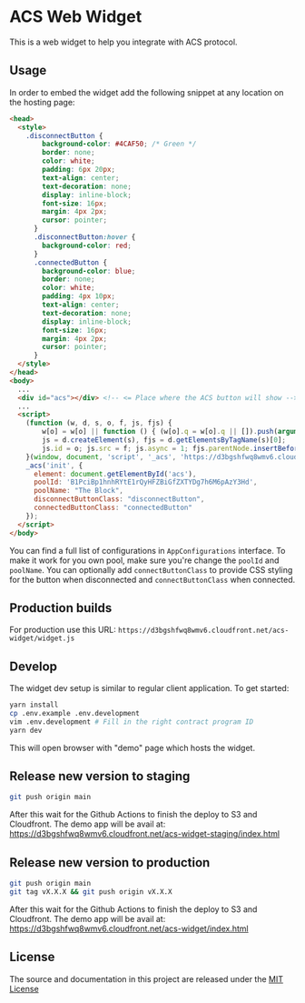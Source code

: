 # ACS Web Widget

This is a web widget to help you integrate with ACS protocol.

## Usage

In order to embed the widget add the following snippet at any location on the hosting page:

```html
<head>
  <style>
    .disconnectButton {
        background-color: #4CAF50; /* Green */
        border: none;
        color: white;
        padding: 6px 20px;
        text-align: center;
        text-decoration: none;
        display: inline-block;
        font-size: 16px;
        margin: 4px 2px;
        cursor: pointer;
      }
      .disconnectButton:hover {
        background-color: red;
      }
      .connectedButton {
        background-color: blue;
        border: none;
        color: white;
        padding: 4px 10px;
        text-align: center;
        text-decoration: none;
        display: inline-block;
        font-size: 16px;
        margin: 4px 2px;
        cursor: pointer;
      }
  </style>
</head>
<body>
  ...
  <div id="acs"></div> <!-- <= Place where the ACS button will show -->
  ...
  <script>
    (function (w, d, s, o, f, js, fjs) {
        w[o] = w[o] || function () { (w[o].q = w[o].q || []).push(arguments) };
        js = d.createElement(s), fjs = d.getElementsByTagName(s)[0];
        js.id = o; js.src = f; js.async = 1; fjs.parentNode.insertBefore(js, fjs);
    }(window, document, 'script', '_acs', 'https://d3bgshfwq8wmv6.cloudfront.net/acs-widget-staging/widget.js'));
    _acs('init', {
      element: document.getElementById('acs'),
      poolId: 'B1PciBp1hnhRYtE1rQyHFZBiGfZXTYDg7h6M6pAzY3Hd',
      poolName: "The Block",
      disconnectButtonClass: "disconnectButton",
      connectedButtonClass: "connectedButton"
    });
  </script>
</body>
```

You can find a full list of configurations in `AppConfigurations` interface.
To make it work for you own pool, make sure you're change the `poolId` and `poolName`.
You can optionally add `connectButtonClass` to provide CSS styling for the button when disconnected and `connectButtonClass` when connected.

## Production builds

For production use this URL: `https://d3bgshfwq8wmv6.cloudfront.net/acs-widget/widget.js`

## Develop

The widget dev setup is similar to regular client application. To get started:

```bash
yarn install
cp .env.example .env.development
vim .env.development # Fill in the right contract program ID
yarn dev
```

This will open browser with "demo" page which hosts the widget.

## Release new version to staging
```bash
git push origin main
```

After this wait for the Github Actions to finish the deploy to S3 and Cloudfront.
The demo app will be avail at: https://d3bgshfwq8wmv6.cloudfront.net/acs-widget-staging/index.html


## Release new version to production

```bash
git push origin main
git tag vX.X.X && git push origin vX.X.X
```

After this wait for the Github Actions to finish the deploy to S3 and Cloudfront.
The demo app will be avail at: https://d3bgshfwq8wmv6.cloudfront.net/acs-widget/index.html

## License
The source and documentation in this project are released under the [MIT License](LICENSE)
